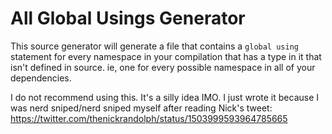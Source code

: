 # All Global Usings Generator

This source generator will generate a file that contains a `global using` statement for every namespace in your compilation that has a type in it that isn't defined in source. ie, one for every possible namespace in all of your dependencies.

I do not recommend using this. It's a silly idea IMO. I just wrote it because I was nerd sniped/nerd sniped myself after reading Nick's tweet: https://twitter.com/thenickrandolph/status/1503999593964785665